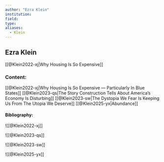 ```yaml
---
author: "Ezra Klein"
institution:
field:
type:
aliases:
  - Klein
---
```


## Ezra Klein
[[@Klein2022-xj|Why Housing Is So Expensive]]
### Content:
[[@Klein2022-xj|Why Housing Is So Expensive — Particularly In Blue States]]
[[@Klein2023-qs|The Story Construction Tells About America’s Economy Is Disturbing]]
[[@Klein2023-sw|The Dystopia We Fear Is Keeping Us From The Utopia We Deserve]]
[[@Klein2025-yx|Abundance]]

#### Bibliography:

![[@Klein2022-xj]]

![[@Klein2023-qs]]

![[@Klein2023-sw]]

![[@Klein2025-yx]]